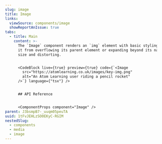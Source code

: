 ```yaml
---
slug: image
title: Image
links:
  viewSource: components/image
  showReportAnIssue: true
tabs:
  - title: Main
    content: >-
      The `Image` component renders an `img` element with basic styling to stop
      it from overflowing its parent element or expanding beyond its natural
      size and distorting.


      <CodeBlock live={true} preview={true} code={`<Image
        src="https://atomlearning.co.uk/images/key-img.png"
        alt="An Atom Learning user riding a pencil rocket"
      />`} language={"tsx"} />


      ## API Reference


      <ComponentProps component="Image" />
parent: J3bsmpB7-_uuqm05peuTA
uuid: 1tFvJEHLzSO0EKyC-RGIM
nestedSlug:
  - components
  - media
  - image
---
```

